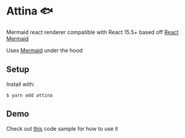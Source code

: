 # Attina 🐟

Mermaid react renderer compatible with React 15.5+ based off [React Mermaid](https://github.com/jasonbellamy/react-mermaid)

Uses [Mermaid](https://mermaidjs.github.io/mermaidAPI.html) under the hood

## Setup

Install with:

```shell
$ yarn add attina
```

## Demo

Check out [this](https://codesandbox.io/s/7jqo862n7j) code sample for how to use it
